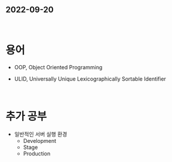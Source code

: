 ## 2022-09-20
<br/>

# 용어
- OOP, Object Oriented Programming

- ULID, Universally Unique Lexicographically Sortable Identifier


<br/>

# 추가 공부
- 일반적인 서버 실행 환경 
    - Development
    - Stage
    - Production
